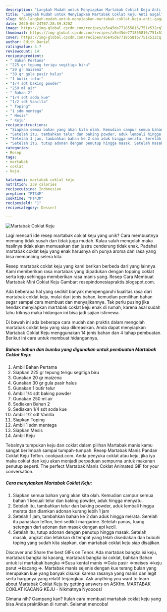 ```yaml
---
description: "Langkah Mudah untuk Menyiapkan Martabak Coklat Keju Anti Gagal"
title: "Langkah Mudah untuk Menyiapkan Martabak Coklat Keju Anti Gagal"
slug: 908-langkah-mudah-untuk-menyiapkan-martabak-coklat-keju-anti-gagal
date: 2020-06-24T07:28:59.820Z
image: https://img-global.cpcdn.com/recipes/a5e45de771855816/751x532cq70/martabak-coklat-keju-foto-resep-utama.jpg
thumbnail: https://img-global.cpcdn.com/recipes/a5e45de771855816/751x532cq70/martabak-coklat-keju-foto-resep-utama.jpg
cover: https://img-global.cpcdn.com/recipes/a5e45de771855816/751x532cq70/martabak-coklat-keju-foto-resep-utama.jpg
author: Edith Daniel
ratingvalue: 4.7
reviewcount: 14
recipeingredient:
- " Bahan Pertama"
- "225 gr tepung terigu segitiga biru"
- "20 gr maizena"
- "30 gr gula pasir halus"
- "1 butir telur"
- "1/4 sdt baking powder"
- "250 ml air"
- " Bahan 2"
- "1/4 sdt soda kue"
- "1/2 sdt Vanilla"
- " Toping"
- "1 sdm mentega"
- " Mesis"
- " Keju"
recipeinstructions:
- "Siapkan semua bahan yang akan kita olah. Kemudian campur semua bahan 1 kecuali telur dan baking powder, aduk hingga menyatu."
- "Setelah itu, tambahkan telur dan baking powder, aduk lembali hingga merata dan diamkan adonan kurang lebih 1 jam"
- "Setelah 1 jam, tambahkan bahan ke 2 dan aduk hingga merata. Serelah itu panaskan teflon, beri sedikit margarine. Setelah panas, tuang setengah dari adonan dan masak dengan api kecil."
- "Setelah itu, tutup adonan dengan penutup hingga masak. Setelah masak, angkat dan letakkan di tempat yang telah disediakan dan bubuhi toping yang sudah kita siapkan, dan martabak coklat keju siap disajikan."
categories:
- Resep
tags:
- martabak
- coklat
- keju

katakunci: martabak coklat keju 
nutrition: 239 calories
recipecuisine: Indonesian
preptime: "PT34M"
cooktime: "PT43M"
recipeyield: "1"
recipecategory: Dessert

---
```



![Martabak Coklat Keju](https://img-global.cpcdn.com/recipes/a5e45de771855816/751x532cq70/martabak-coklat-keju-foto-resep-utama.jpg)

Lagi mencari ide resep martabak coklat keju yang unik? Cara membuatnya memang tidak susah dan tidak juga mudah. Kalau salah mengolah maka hasilnya tidak akan memuaskan dan justru cenderung tidak enak. Padahal martabak coklat keju yang enak harusnya sih punya aroma dan rasa yang bisa memancing selera kita.

Resep martabak coklat keju yang kami berikan berbeda dari yang lainnya. Kami memberikan rasa martabak yang dipadukan dengan topping coklat serta keju sehingga memberikan rasa manis yang. Resep Cara Membuat Martabak Mini Coklat Keju Gambar: resepindonesiapraktis.blogspot.com.

Ada beberapa hal yang sedikit banyak mempengaruhi kualitas rasa dari martabak coklat keju, mulai dari jenis bahan, kemudian pemilihan bahan segar sampai cara membuat dan menyajikannya. Tak perlu pusing jika hendak menyiapkan martabak coklat keju enak di rumah, karena asal sudah tahu triknya maka hidangan ini bisa jadi sajian istimewa.


Di bawah ini ada beberapa cara mudah dan praktis dalam mengolah martabak coklat keju yang siap dikreasikan. Anda dapat menyiapkan Martabak Coklat Keju menggunakan 14 jenis bahan dan 4 tahap pembuatan. Berikut ini cara untuk membuat hidangannya.

<!--inarticleads1-->

##### Bahan-bahan dan bumbu yang digunakan untuk pembuatan Martabak Coklat Keju:

1. Ambil  Bahan Pertama
1. Siapkan 225 gr tepung terigu segitiga biru
1. Gunakan 20 gr maizena
1. Gunakan 30 gr gula pasir halus
1. Gunakan 1 butir telur
1. Ambil 1/4 sdt baking powder
1. Gunakan 250 ml air
1. Sediakan  Bahan 2
1. Sediakan 1/4 sdt soda kue
1. Ambil 1/2 sdt Vanilla
1. Siapkan  Toping
1. Ambil 1 sdm mentega
1. Siapkan  Mesis
1. Ambil  Keju


Tebalnya tumpukan keju dan coklat dalam pilihan Martabak manis kamu sangat berlimpah sampai tumpah-tumpah. Resep Martabak Manis Pandan Coklat Keju Teflon. cookpad.com. Anda penyuka coklat atau keju, jika iya maka coklat dan keju akan menjadi perpaduan sempurna untuk makanan penutup seperti. The perfect Martabak Manis Coklat Animated GIF for your conversation. 

<!--inarticleads2-->

##### Cara menyiapkan Martabak Coklat Keju:

1. Siapkan semua bahan yang akan kita olah. Kemudian campur semua bahan 1 kecuali telur dan baking powder, aduk hingga menyatu.
1. Setelah itu, tambahkan telur dan baking powder, aduk lembali hingga merata dan diamkan adonan kurang lebih 1 jam
1. Setelah 1 jam, tambahkan bahan ke 2 dan aduk hingga merata. Serelah itu panaskan teflon, beri sedikit margarine. Setelah panas, tuang setengah dari adonan dan masak dengan api kecil.
1. Setelah itu, tutup adonan dengan penutup hingga masak. Setelah masak, angkat dan letakkan di tempat yang telah disediakan dan bubuhi toping yang sudah kita siapkan, dan martabak coklat keju siap disajikan.


Discover and Share the best GIFs on Tenor. Ada martabak bangka isi keju, martabak bangka isi kacang, martabak bangka isi coklat, bahkan Bahan untuk isi martabak bangka ⇒Susu kental manis ⇒Gula pasir ⇒meises ⇒keju parut ⇒kacang ⇒. Martabak manis sejenis dengan kue terang bulan yang merupakan kue yang banyak disukai karena rasanya yang manis dan legit serta harganya yang relatif terjangkau. Ask anything you want to learn about Martabak Coklat Keju by getting answers on ASKfm. MARTABAK COKLAT KACANG KEJU - Nikmatnya Nyoooos! 

Gimana nih? Gampang kan? Itulah cara membuat martabak coklat keju yang bisa Anda praktikkan di rumah. Selamat mencoba!
